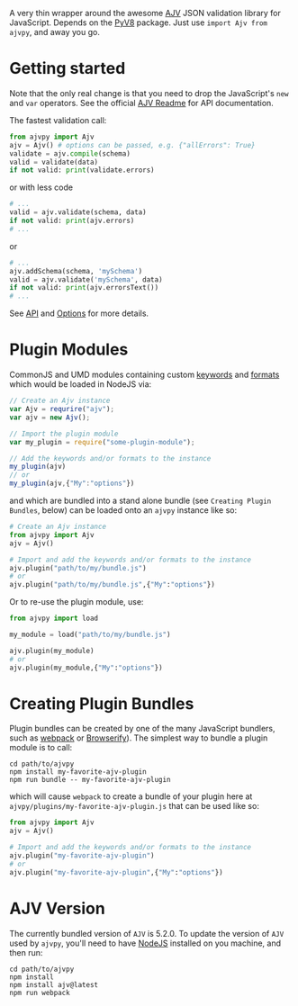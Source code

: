 A very thin wrapper around the awesome
[AJV](http://epoberezkin.github.io/ajv/) JSON validation library for
JavaScript.  Depends on the [PyV8](https://pypi.python.org/pypi/PyV8/)
package.  Just use `import Ajv from ajvpy`, and away you go.

# Getting started

Note that the only real change is that you need to drop the JavaScript's
`new` and `var` operators.  See the official [AJV
Readme](https://github.com/epoberezkin/ajv) for API documentation. 

The fastest validation call:

```python
from ajvpy import Ajv 
ajv = Ajv() # options can be passed, e.g. {"allErrors": True}
validate = ajv.compile(schema)
valid = validate(data)
if not valid: print(validate.errors)
```
or with less code

```python
# ...
valid = ajv.validate(schema, data)
if not valid: print(ajv.errors)
# ...
```

or

```python
# ...
ajv.addSchema(schema, 'mySchema')
valid = ajv.validate('mySchema', data)
if not valid: print(ajv.errorsText())
# ...
```

See [API](https://github.com/epoberezkin/ajv#api) and
[Options](https://github.com/epoberezkin/ajv#options) for more details.

# Plugin Modules

CommonJS and UMD modules containing custom
[keywords](https://github.com/epoberezkin/ajv#defining-custom-keywords) and
[formats](https://github.com/epoberezkin/ajv#api-addformat) which would be
loaded in NodeJS via:

```JavaScript
// Create an Ajv instance
var Ajv = requrire("ajv");
var ajv = new Ajv();

// Import the plugin module
var my_plugin = require("some-plugin-module");

// Add the keywords and/or formats to the instance
my_plugin(ajv) 
// or 
my_plugin(ajv,{"My":"options"}) 

```

and which are bundled into a stand alone bundle (see `Creating Plugin
Bundles`, below) can be loaded onto an `ajvpy` instance like so:

```Python
# Create an Ajv instance
from ajvpy import Ajv 
ajv = Ajv()

# Import and add the keywords and/or formats to the instance
ajv.plugin("path/to/my/bundle.js")
# or 
ajv.plugin("path/to/my/bundle.js",{"My":"options"})
```

Or to re-use the plugin module, use:

```Python
from ajvpy import load

my_module = load("path/to/my/bundle.js")

ajv.plugin(my_module)
# or 
ajv.plugin(my_module,{"My":"options"})
```

# Creating Plugin Bundles

Plugin bundles can be created by one of the many JavaScript bundlers, such
as [webpack](https://webpack.js.org/) or
[Browserify](http://browserify.org/)). The simplest way to bundle a plugin
module is to call:

```
cd path/to/ajvpy
npm install my-favorite-ajv-plugin
npm run bundle -- my-favorite-ajv-plugin
```

which will cause `webpack` to create a bundle of your plugin here at 
`ajvpy/plugins/my-favorite-ajv-plugin.js` that can be used like so:

```Python
from ajvpy import Ajv 
ajv = Ajv()

# Import and add the keywords and/or formats to the instance
ajv.plugin("my-favorite-ajv-plugin")
# or 
ajv.plugin("my-favorite-ajv-plugin",{"My":"options"})
```


# AJV Version

The currently bundled version of `AJV` is 5.2.0.  To update the version of
`AJV` used by `ajvpy`, you'll need to have [NodeJS](https://nodejs.org/)
installed on you machine, and then run: 

```
cd path/to/ajvpy
npm install
npm install ajv@latest
npm run webpack
```
